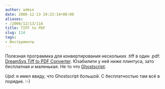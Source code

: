 ```yaml
---
author: admin
date: 2006-12-13 19:23:14+00:00
aliases:
- /2006/12/13/114
title: TIFF to PDF
slug: 114
tags:
- Инструменты
---
```


Полезная программка для конвертирования нескольких .tiff в один .pdf: [DreamSys Tiff to PDF Converter](http://www.dreamsyssoft.com/tiff-to-pdf/). Юзабилити у неё ниже плинтуса, зато бесплатная и маленькая. Не то что [Ghostscript](http://www.cs.wisc.edu/~ghost/).

_Upd:_ я имел ввиду, что Ghostscript большой. С бесплатностью там всё в порядке. :-)

